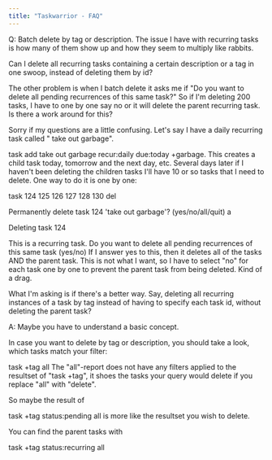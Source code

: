 ```yaml
---
title: "Taskwarrior - FAQ"
---
```


Q: Batch delete by tag or description.
The issue I have with recurring tasks is how many of them show up and how they seem to multiply like rabbits.

Can I delete all recurring tasks containing a certain description or a tag in one swoop, instead of deleting them by id?

The other problem is when I batch delete it asks me if "Do you want to delete all pending recurrences of this same task?"  So if I'm deleting 200 tasks, I have to one by one say no or it will delete the parent recurring task.
Is there a work around for this?

Sorry if my questions are a little confusing.
Let's say I have a daily recurring task called " take out garbage".

task add take out garbage recur:daily due:today +garbage.
This creates a child task today, tomorrow and the next day, etc.
Several days later if I haven't been deleting the children tasks I'll have 10 or so tasks that I need to delete. One way to do it is one by one:

task 124 125 126 127 128 130 del

Permanently delete task 124 'take out garbage'? (yes/no/all/quit) a

Deleting task 124

This is a recurring task.
Do you want to delete all pending recurrences of this same task (yes/no)
If I answer yes to this, then it deletes all of the tasks AND the parent task.
This is not what I want, so I have to select "no" for each task  one by one to prevent the parent task from being deleted.
Kind of a drag.

What I'm asking is if there's a better way.
Say, deleting all recurring instances of a task by tag instead of having to specify each task id, without deleting the parent task?

A: Maybe you have to understand a basic concept.

In case you want to delete by tag or description, you should take a look, which tasks match your filter:

task +tag all
The "all"-report does not have any filters applied to the resultset of "task +tag", it shoes the tasks your query would delete if you replace "all" with "delete".

So maybe the result of

task +tag status:pending all
is more like the resultset you wish to delete.

You can find the parent tasks with

task +tag status:recurring all

